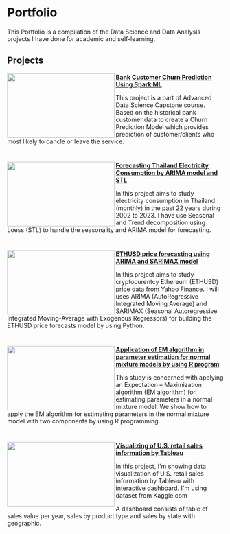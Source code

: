 # Portfolio
This Portfolio is a compilation of the Data Science and Data Analysis projects I have done for academic and self-learning.


## Projects

<img align="left" width="250" height="150" src="https://github.com/jsutthida/Portfolio/blob/main/elec.jpg"> **[Bank Customer Churn Prediction Using Spark ML](https://github.com/jsutthida/Advanced-Data-Science-with-IBM-Specialization/blob/main/Advanced%20Data%20Science%20Capstone/Bank%20Churn%20Customer%20Prediction%20Using%20Spark%20ML.ipynb)**

This project is a part of Advanced Data Science Capstone course. Based on the historical bank customer data to create a Churn Prediction Model which provides prediction of customer/clients who most likely to cancle or leave the service.

#
<img align="left" width="250" height="150" src="https://github.com/jsutthida/Portfolio/blob/main/elec.jpg"> **[Forecasting Thailand Electricity Consumption by ARIMA model and STL](https://github.com/jsutthida/Forecasting-Thailand-Electricity-Consumption-by-ARIMA-model-and-STL)**

In this project aims to study electricity consumption in Thailand (monthly) in the past 22 years during 2002 to 2023. I have use Seasonal and Trend decomposition using Loess (STL) to handle the seasonality and ARIMA model for forecasting.

#

<img align="left" width="250" height="150" src="https://github.com/jsutthida/Portfolio/blob/main/eth.jpg"> **[ETHUSD price forecasting using ARIMA and SARIMAX model](https://github.com/jsutthida/ETHUSD-price-forecasting-using-ARIMA-and-SARIMAX-model)**

In this project aims to study cryptocurentcy Ethereum (ETHUSD) price data from Yahoo Finance. I will uses ARIMA (AutoRegressive Integrated Moving Average) and SARIMAX (Seasonal Autoregressive Integrated Moving-Average with Exogenous Regressors) for building the ETHUSD price forecasts model by using Python. 


#


<img align="left" width="250" height="150" src="https://github.com/jsutthida/Portfolio/blob/main/raining.jpg"> **[Application of EM algorithm in parameter estimation for normal mixture models by using R program](https://github.com/jsutthida/EM-algorithm-in-parameter-estimation-for-normal-mixture-models-by-R-program)**

This study is concerned with applying an Expectation – Maximization algorithm (EM algorithm) for estimating parameters in a normal mixture model. We show how to apply the EM algorithm for estimating parameters in the normal mixture model with two components by using R programming.


#


<img align="left" width="250" height="150" src="https://github.com/jsutthida/Portfolio/blob/main/us_retail.jpg"> **[Visualizing of U.S. retail sales information by Tableau](https://github.com/jsutthida/Visualizing-of-U.S.-retail-sales-information)**

In this project, I'm showing data visualization of U.S. retail sales information by Tableau with interactive dashboard. I'm using dataset from Kaggle.com

A dashboard consists of table of sales value per year, sales by product type and sales by state with geographic.
